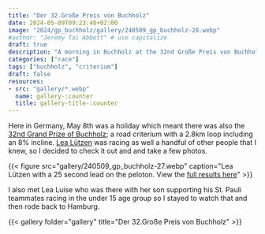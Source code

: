 ```yaml
---
title: "Der 32.Große Preis von Buchholz"
date: 2024-05-09T09:23:48+02:00
image: "2024/gp_buchholz/gallery/240509_gp_buchholz-28.webp"
#author: "Jeremy Tai Abbett" # use capitalize
draft: true
description: "A morning in Buchholz at the 32nd Große Preis von Buchholz"
categories: ["race"]
tags: ["buchholz", "criterium"]
draft: false
resources: 
- src: "gallery/*.webp"
  name: gallery-:counter
  title: gallery-title-:counter
---
```


Here in Germany, May 8th was a holiday which meant there was also the [32nd Grand Prize of Buchholz](https://radsport-buchholz.de/grosser-preis/); a road criterium with a 2.8km loop including an 8% incline. [Lea Lützen](https://www.instagram.com/leas_tri_journey/) was racing as well a handful of other people that I knew, so I decided to check it out and and take a few photos.

{{< figure src="gallery/240509_gp_buchholz-27.webp" caption="Lea Lützen with a 25 second lead on the peloton. View the [full results here](https://www.rad-net.de/rad-net-portal/rad-net-ergebnisse.htm?url=%2Fmodules.php%3Fname%3DAusschreibung%26ID_Veranstaltung%3D39600%26mode%3Derg_detail%26groupid%3D39600.2.192972.1&url_hash=kLCbr3WxX9QGFIrI5w1qeoiUQ7oixAsYyhW9ecuOs2o)" >}}

I also met Lea Luise who was there with her son supporting his St. Pauli teammates racing in the under 15 age group so I stayed to watch that and then rode back to Hamburg.

{{< gallery folder="gallery" title="Der 32.Große Preis von Buchholz" >}}
